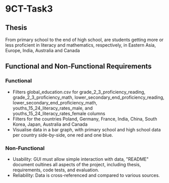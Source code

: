 # 9CT-Task3
## Thesis
From primary school to the end of high school, are students getting more or less proficient in literacy and mathematics, respectively, in Eastern Asia, Europe, India, Australia and Canada
## Functional and Non-Functional Requirements
### Functional
- Filters global_education.csv for grade_2_3_proficiency_reading, grade_2_3_proficiency_math, lower_secondary_end_proficiency_reading, lower_secondary_end_proficiency_math, youths_15_24_literacy_rates_male, and youths_15_24_literacy_rates_female columns
- Filters for the countries Poland, Germany, France, India, China, South Korea, Japan, Australia and Canada
- Visualise data in a bar graph, with primary school and high school data per country side-by-side, one red and one blue.
### Non-Functional
- Usability: GUI must allow simple interaction with data, "README" document oultines all aspects of the project, including thesis, requirements, code tests, and evaluation.
- Reliability: Data is cross-referenced and compared to various sources.
